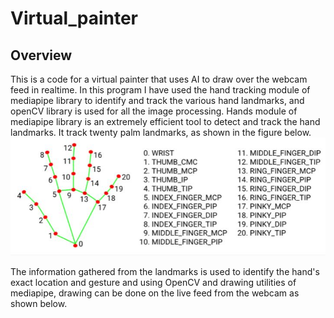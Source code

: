 # Virtual_painter

## Overview
This is a code for a virtual painter that uses AI to draw over the webcam feed in realtime. In this program I have used the hand tracking module of mediapipe library to identify and track the various hand landmarks, and openCV library is used for all the image processing. Hands module of mediapipe library is an extremely efficient tool to detect and track the hand landmarks. It track twenty palm landmarks, as shown in the figure below. 
![Computer Vision](https://github.com/AbhinavArya1990/Virtual_painter/blob/main/hands%20mediapipe.JPG)

The information gathered from the landmarks is used to identify the hand's exact location and gesture and using OpenCV and drawing utilities of mediapipe, drawing can be done on the live feed from the webcam as shown below.

